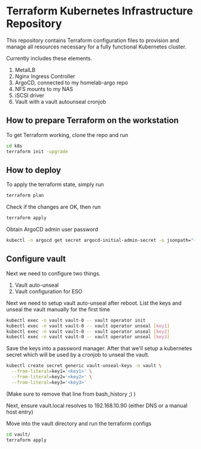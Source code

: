 # Terraform Kubernetes Infrastructure Repository

This repository contains Terraform configuration files to provision and manage all resources necessary for a fully functional Kubernetes cluster.

Currently includes these elements.
1. MetalLB
2. Nginx Ingress Controller
3. ArgoCD, connected to my homelab-argo repo
4. NFS mounts to my NAS
5. iSCSI driver
5. Vault with a vault autounseal cronjob

## How to prepare Terraform on the workstation

To get Terraform working, clone the repo and run 

```bash
cd k8s
terraform init -upgrade
```

## How to deploy
To apply the terraform state, simply run
```bash
terraform plan
```

Check if the changes are OK, then run

```bash
terraform apply
```

Obtain ArgoCD admin user password
```bash
kubectl -n argocd get secret argocd-initial-admin-secret -o jsonpath="{.data.password}" | base64 -d
```

## Configure vault

Next we need to configure two things.
1. Vault auto-unseal
2. Vault configuration for ESO

Next we need to setup vault auto-unseal after reboot.
List the keys and unseal the vault manually for the first time

```bash
kubectl exec -n vault vault-0 -- vault operator init
kubectl exec -n vault vault-0 -- vault operator unseal [key1]
kubectl exec -n vault vault-0 -- vault operator unseal [key2]
kubectl exec -n vault vault-0 -- vault operator unseal [key3]
```

Save the keys into a password manager. After that we'll setup a kubernetes secret which will be used by a cronjob to unseal the vault.

```bash
kubectl create secret generic vault-unseal-keys -n vault \
  --from-literal=key1='<key1>' \
  --from-literal=key2='<key2>' \
  --from-literal=key3='<key3>'
```

(Make sure to remove that line from bash_history ;) )

Next, ensure vault.local resolves to 192.168.10.90 (either DNS or a manual host entry)

Move into the vault directory and run the terraform configs
```bash
cd vault/
terraform apply
```